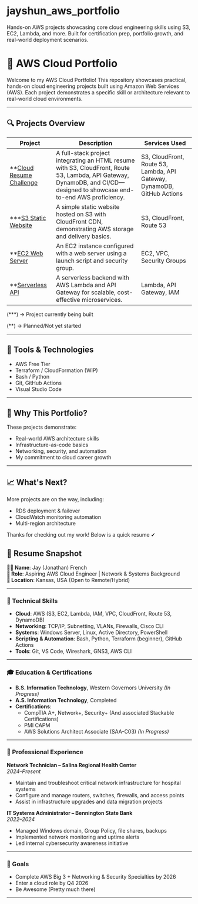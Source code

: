 # jayshun_aws_portfolio
Hands-on AWS projects showcasing core cloud engineering skills using S3, EC2, Lambda, and more. Built for certification prep, portfolio growth, and real-world deployment scenarios.

# 🧠 AWS Cloud Portfolio

Welcome to my AWS Cloud Portfolio! This repository showcases practical, hands-on cloud engineering projects built using Amazon Web Services (AWS). Each project demonstrates a specific skill or architecture relevant to real-world cloud environments.

---

## 🔍 Projects Overview

| Project | Description | Services Used |
|--------|-------------|----------------|
| **[Cloud Resume Challenge](./cloud-resume-challenge) | A full-stack project integrating an HTML resume with S3, CloudFront, Route 53, Lambda, API Gateway, DynamoDB, and CI/CD—designed to showcase end-to-end AWS proficiency. | S3, CloudFront, Route 53, Lambda, API Gateway, DynamoDB, GitHub Actions |
| ***[S3 Static Website](./s3-static-website) | A simple static website hosted on S3 with CloudFront CDN, demonstrating AWS storage and delivery basics. | S3, CloudFront, Route 53 |
| **[EC2 Web Server](./ec2-webserver) | An EC2 instance configured with a web server using a launch script and security group. | EC2, VPC, Security Groups |
| **[Serverless API](./lambda-api-gateway) | A serverless backend with AWS Lambda and API Gateway for scalable, cost-effective microservices. | Lambda, API Gateway, IAM |

(***) -> Project currently being built

(**) -> Planned/Not yet started

---

## 🧰 Tools & Technologies
- AWS Free Tier
- Terraform / CloudFormation (WIP)
- Bash / Python
- Git, GitHub Actions
- Visual Studio Code

---

## 📌 Why This Portfolio?
These projects demonstrate:
- Real-world AWS architecture skills
- Infrastructure-as-code basics
- Networking, security, and automation
- My commitment to cloud career growth

---

## 📈 What's Next?
More projects are on the way, including:
- RDS deployment & failover
- CloudWatch monitoring automation
- Multi-region architecture

Thanks for checking out my work! Below is a quick resume ✔

## 📄 Resume Snapshot

**👨‍💻 Name**: Jay (Jonathan) French  
**🎯 Role**: Aspiring AWS Cloud Engineer | Network & Systems Background  
**📍 Location**: Kansas, USA (Open to Remote/Hybrid)

---

### 🔧 Technical Skills
- **Cloud**: AWS (S3, EC2, Lambda, IAM, VPC, CloudFront, Route 53, DynamoDB)
- **Networking**: TCP/IP, Subnetting, VLANs, Firewalls, Cisco CLI
- **Systems**: Windows Server, Linux, Active Directory, PowerShell
- **Scripting & Automation**: Bash, Python, Terraform (beginner), GitHub Actions
- **Tools**: Git, VS Code, Wireshark, GNS3, AWS CLI

---

### 🎓 Education & Certifications
- **B.S. Information Technology**, Western Governors University *(In Progress)*  
- **A.S. Information Technology**, Completed  
- **Certifications**:
  - CompTIA A+, Network+, Security+ (And associated Stackable Certifications)
  - PMI CAPM
  - AWS Solutions Architect Associate (SAA-C03) *(In Progress)*

---

### 💼 Professional Experience
**Network Technician – Salina Regional Health Center**  
*2024–Present*  
- Maintain and troubleshoot critical network infrastructure for hospital systems  
- Configure and manage routers, switches, firewalls, and access points  
- Assist in infrastructure upgrades and data migration projects

**IT Systems Administrator – Bennington State Bank**  
*2022–2024*  
- Managed Windows domain, Group Policy, file shares, backups  
- Implemented network monitoring and uptime alerts  
- Led internal cybersecurity awareness initiative

---

### 🚀 Goals
- Complete AWS Big 3 + Networking & Security Specialties by 2026  
- Enter a cloud role by Q4 2026  
- Be Awesome (Pretty much there)

---

